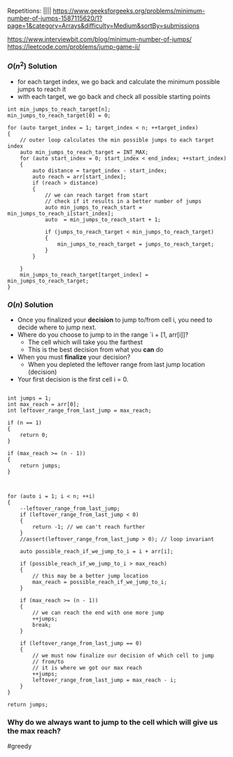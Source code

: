 Repetitions: ||||
https://www.geeksforgeeks.org/problems/minimum-number-of-jumps-1587115620/1?page=1&category=Arrays&difficulty=Medium&sortBy=submissions

 https://www.interviewbit.com/blog/minimum-number-of-jumps/
https://leetcode.com/problems/jump-game-ii/
 
 ### $O(n^2)$ Solution
  - for each target index, we go back and calculate the minimum possible jumps to reach it
  - with each target, we go back and check all possible starting points

```
int min_jumps_to_reach_target[n];
min_jumps_to_reach_target[0] = 0;

for (auto target_index = 1; target_index < n; ++target_index)
{
	// outer loop calculates the min possible jumps to each target index
	auto min_jumps_to_reach_target = INT_MAX;
	for (auto start_index = 0; start_index < end_index; ++start_index)
	{
		auto distance = target_index - start_index;
		auto reach = arr[start_index];
		if (reach > distance)
		{
			// we can reach target from start
			// check if it results in a better number of jumps
			auto min_jumps_to_reach_start = min_jumps_to_reach_i[start_index];
			auto  = min_jumps_to_reach_start + 1;
			
			if (jumps_to_reach_target < min_jumps_to_reach_target)
			{
				min_jumps_to_reach_target = jumps_to_reach_target;
			}
		}
		
	}
	min_jumps_to_reach_target[target_index] = min_jumps_to_reach_target;
}
```

### $O(n)$ Solution
  - Once you finalized your **decision** to jump to/from cell i, you need to decide where to jump next. 
  - Where do you choose to jump to in the range `i + [1, arr[i]]? 
	  - The cell which will take you the farthest
	  - This is the best decision from what you **can** do
  - When you must **finalize** your decision?
	  - When you depleted the leftover range from last jump location (decision)
  -  Your first decision is the first cell i = 0. 

```

int jumps = 1;
int max_reach = arr[0];
int leftover_range_from_last_jump = max_reach;

if (n == 1)
{
    return 0;
}

if (max_reach >= (n - 1))
{
	return jumps;
}



for (auto i = 1; i < n; ++i)
{
	--leftover_range_from_last_jump;
	if (leftover_range_from_last_jump < 0)
	{
		return -1; // we can't reach further
	}
	//assert(leftover_range_from_last_jump > 0); // loop invariant
	
	auto possible_reach_if_we_jump_to_i = i + arr[i];

	if (possible_reach_if_we_jump_to_i > max_reach)
	{
		// this may be a better jump location
		max_reach = possible_reach_if_we_jump_to_i;
	}

	if (max_reach >= (n - 1))
	{
		// we can reach the end with one more jump
		++jumps;
		break;
	}
	
	if (leftover_range_from_last_jump == 0)
	{
		// we must now finalize our decision of which cell to jump 
		// from/to
		// it is where we got our max reach
		++jumps; 
		leftover_range_from_last_jump = max_reach - i;
	}
}

return jumps;
```

### Why do we always want to jump to the cell which will give us the max reach?

#greedy 
